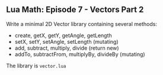 ## Lua Math: Episode 7 - Vectors Part 2

Write a minimal 2D Vector library containing several methods:
  - create, getX, getY, getAngle, getLength
  - setX, setY, setAngle, setLength (mutating)
  - add, subtract, multiply, divide (return new)
  - addTo, subtractFrom, multiplyBy, divideBy (mutating)

The library is `vector.lua`
